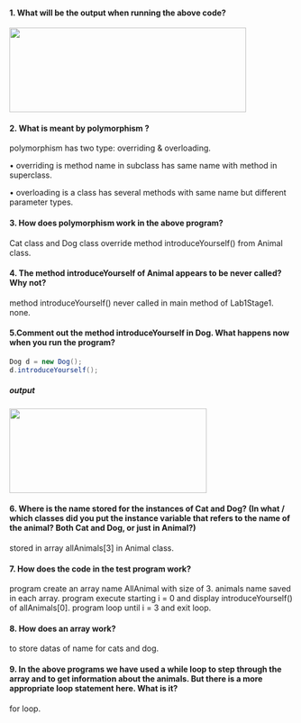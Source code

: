 #### 1. What will be the output when running the above code?
<img src="https://user-images.githubusercontent.com/55252513/86572186-2f29d080-bfa5-11ea-8ef0-fbd4dd250a60.png" height="150" width="420">

#### 2. What is meant by polymorphism ?
polymorphism has two type: overriding & overloading. 

• overriding is method name in subclass has same name with method in superclass.

• overloading is a class has several methods with same name but different parameter types.

#### 3. How does polymorphism work in the above program?
Cat class and Dog class override method introduceYourself() from Animal class.

#### 4. The method introduceYourself of Animal appears to be never called? Why not?
method introduceYourself() never called in main method of Lab1Stage1. none.

#### 5.Comment out the method introduceYourself in Dog. What happens now when you run the program?

```java 
Dog d = new Dog();
d.introduceYourself();
```

##### output

<img src="https://user-images.githubusercontent.com/55252513/86570287-44e9c680-bfa2-11ea-9d59-0c52ed58742d.png" height="150" width="350">

#### 6. Where is the name stored for the instances of Cat and Dog? (In what / which classes did you put the instance variable that refers to the name of the animal? Both Cat and Dog, or just in Animal?)
stored in array allAnimals[3] in Animal class.

#### 7. How does the code in the test program work?
program create an array name AllAnimal with size of 3.
animals name saved in each array.
program execute starting i = 0 and display introduceYourself() of allAnimals[0].
program loop until i = 3 and exit loop.

#### 8. How does an array work?
to store datas of name for cats and dog.


#### 9. In the above programs we have used a while loop to step through the array and to get information about the animals. But there is a more appropriate loop statement here. What is it?
for loop.


